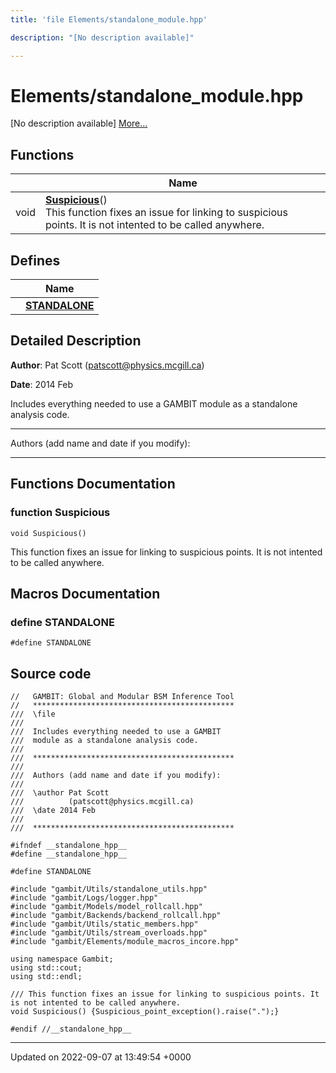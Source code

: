 ```yaml
---
title: 'file Elements/standalone_module.hpp'

description: "[No description available]"

---
```


# Elements/standalone_module.hpp



[No description available] [More...](#detailed-description)

## Functions

|                | Name           |
| -------------- | -------------- |
| void | **[Suspicious](/documentation/code/files/standalone__module_8hpp/#function-suspicious)**()<br>This function fixes an issue for linking to suspicious points. It is not intented to be called anywhere.  |

## Defines

|                | Name           |
| -------------- | -------------- |
|  | **[STANDALONE](/documentation/code/files/standalone__module_8hpp/#define-standalone)**  |

## Detailed Description


**Author**: Pat Scott ([patscott@physics.mcgill.ca](mailto:patscott@physics.mcgill.ca)) 

**Date**: 2014 Feb

Includes everything needed to use a GAMBIT module as a standalone analysis code.



------------------

Authors (add name and date if you modify):



------------------


## Functions Documentation

### function Suspicious

```
void Suspicious()
```

This function fixes an issue for linking to suspicious points. It is not intented to be called anywhere. 



## Macros Documentation

### define STANDALONE

```
#define STANDALONE 
```


## Source code

```
//   GAMBIT: Global and Modular BSM Inference Tool
//   *********************************************
///  \file
///
///  Includes everything needed to use a GAMBIT
///  module as a standalone analysis code.
///
///  *********************************************
///
///  Authors (add name and date if you modify):
///
///  \author Pat Scott
///          (patscott@physics.mcgill.ca)
///  \date 2014 Feb
///
///  *********************************************

#ifndef __standalone_hpp__
#define __standalone_hpp__

#define STANDALONE

#include "gambit/Utils/standalone_utils.hpp"
#include "gambit/Logs/logger.hpp"
#include "gambit/Models/model_rollcall.hpp"
#include "gambit/Backends/backend_rollcall.hpp"
#include "gambit/Utils/static_members.hpp"
#include "gambit/Utils/stream_overloads.hpp"
#include "gambit/Elements/module_macros_incore.hpp"

using namespace Gambit;
using std::cout;
using std::endl;

/// This function fixes an issue for linking to suspicious points. It is not intented to be called anywhere.
void Suspicious() {Suspicious_point_exception().raise(".");}

#endif //__standalone_hpp__
```


-------------------------------

Updated on 2022-09-07 at 13:49:54 +0000
